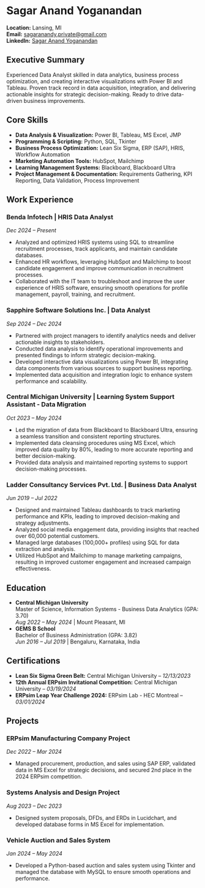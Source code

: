 # Sagar Anand Yoganandan
**Location:** Lansing, MI  
**Email:** sagaranandy.private@gmail.com  
**LinkedIn:** [Sagar Anand Yoganandan](https://www.linkedin.com/in/sagaranandyoganandan/)  

## Executive Summary
Experienced Data Analyst skilled in data analytics, business process optimization, and creating interactive visualizations with Power BI and Tableau. Proven track record in data acquisition, integration, and delivering actionable insights for strategic decision-making. Ready to drive data-driven business improvements.

## Core Skills
- **Data Analysis & Visualization:** Power BI, Tableau, MS Excel, JMP  
- **Programming & Scripting:** Python, SQL, Tkinter  
- **Business Process Optimization:** Lean Six Sigma, ERP (SAP), HRIS, Workflow Automation  
- **Marketing Automation Tools:** HubSpot, Mailchimp  
- **Learning Management Systems:** Blackboard, Blackboard Ultra  
- **Project Management & Documentation:** Requirements Gathering, KPI Reporting, Data Validation, Process Improvement  

## Work Experience
### Benda Infotech | HRIS Data Analyst  
*Dec 2024 – Present*  
- Analyzed and optimized HRIS systems using SQL to streamline recruitment processes, track applicants, and maintain candidate databases.  
- Enhanced HR workflows, leveraging HubSpot and Mailchimp to boost candidate engagement and improve communication in recruitment processes.  
- Collaborated with the IT team to troubleshoot and improve the user experience of HRIS software, ensuring smooth operations for profile management, payroll, training, and recruitment.  

### Sapphire Software Solutions Inc. | Data Analyst  
*Sep 2024 – Dec 2024*  
- Partnered with project managers to identify analytics needs and deliver actionable insights to stakeholders.  
- Conducted data analysis to identify operational improvements and presented findings to inform strategic decision-making.  
- Developed interactive data visualizations using Power BI, integrating data components from various sources to support business reporting.  
- Implemented data acquisition and integration logic to enhance system performance and scalability.  

### Central Michigan University | Learning System Support Assistant - Data Migration  
*Oct 2023 – May 2024*  
- Led the migration of data from Blackboard to Blackboard Ultra, ensuring a seamless transition and consistent reporting structures.  
- Implemented data cleansing procedures using MS Excel, which improved data quality by 80%, leading to more accurate reporting and better decision-making.  
- Provided data analysis and maintained reporting systems to support decision-making processes.  

### Ladder Consultancy Services Pvt. Ltd. | Business Data Analyst  
*Jun 2019 – Jul 2022*  
- Designed and maintained Tableau dashboards to track marketing performance and KPIs, leading to improved decision-making and strategy adjustments.  
- Analyzed social media engagement data, providing insights that reached over 60,000 potential customers.  
- Managed large databases (100,000+ profiles) using SQL for data extraction and analysis.  
- Utilized HubSpot and Mailchimp to manage marketing campaigns, resulting in improved customer engagement and increased campaign effectiveness.  

## Education
- **Central Michigan University**  
  Master of Science, Information Systems - Business Data Analytics (GPA: 3.70)  
  *Aug 2022 – May 2024* | Mount Pleasant, MI  
- **GEMS B School**  
  Bachelor of Business Administration (GPA: 3.82)  
  *Jun 2016 – Jul 2019* | Bengaluru, Karnataka, India  

## Certifications
- **Lean Six Sigma Green Belt:** Central Michigan University – *12/13/2023*  
- **12th Annual ERPsim Invitational Competition:** Central Michigan University – *03/19/2024*  
- **ERPsim Leap Year Challenge 2024:** ERPsim Lab - HEC Montreal – *03/01/2024*  

## Projects
### ERPsim Manufacturing Company Project  
*Dec 2022 – Mar 2024*  
- Managed procurement, production, and sales using SAP ERP, validated data in MS Excel for strategic decisions, and secured 2nd place in the 2024 ERPsim competition.  

### Systems Analysis and Design Project  
*Aug 2023 – Dec 2023*  
- Designed system proposals, DFDs, and ERDs in Lucidchart, and developed database forms in MS Excel for implementation.  

### Vehicle Auction and Sales System  
*Jan 2024 – May 2024*  
- Developed a Python-based auction and sales system using Tkinter and managed the database with MySQL to ensure smooth operations and performance. 
